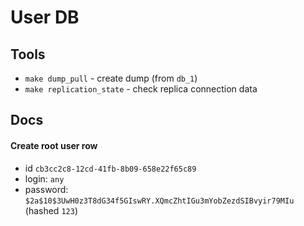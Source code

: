 # User DB

## Tools

-   `make dump_pull` - create dump (from `db_1`)
-   `make replication_state` - check replica connection data

## Docs

#### Create root user row

-   id `cb3cc2c8-12cd-41fb-8b09-658e22f65c89`
-   login: `any`
-   password: `$2a$10$3UwH0z3T8dG34f5GIswRY.XQmcZhtIGu3mYobZezdSIBvyir79MIu` (hashed `123`)

